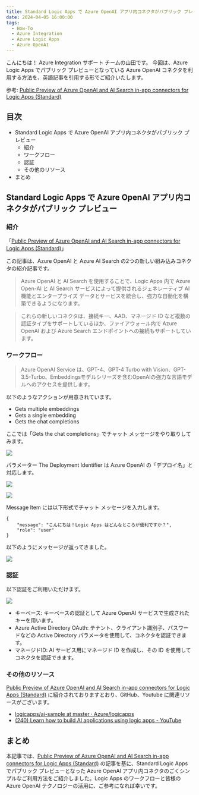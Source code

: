```yaml
---
title: Standard Logic Apps で Azure OpenAI アプリ内コネクタがパブリック プレビュー
date: 2024-04-05 16:00:00
tags:
  - How-To
  - Azure Integration
  - Azure Logic Apps 
  - Azure OpenAI
---
```


こんにちは！ Azure Integration サポート チームの山田です。
今回は、Azure Logic Apps でパブリック プレビューとなっている Azure OpenAI コネクタを利用する方法を、英語記事を引用する形でご紹介いたします。

参考: [Public Preview of Azure OpenAI and AI Search in-app connectors for Logic Apps (Standard)](https://techcommunity.microsoft.com/t5/azure-integration-services-blog/public-preview-of-azure-openai-and-ai-search-in-app-connectors/ba-p/4049584) 


<!-- more -->

## 目次
- Standard Logic Apps で Azure OpenAI アプリ内コネクタがパブリック プレビュー
    - 紹介
    - ワークフロー
    - 認証
    - その他のリソース
- まとめ

## Standard Logic Apps で Azure OpenAI アプリ内コネクタがパブリック プレビュー

### 紹介

「[Public Preview of Azure OpenAI and AI Search in-app connectors for Logic Apps (Standard)](https://techcommunity.microsoft.com/t5/azure-integration-services-blog/public-preview-of-azure-openai-and-ai-search-in-app-connectors/ba-p/4049584)」

この記事は、Azure OpenAI と Azure AI Search の2つの新しい組み込みコネクタの紹介記事です。


> Azure OpenAI と AI Search を使用することで、Logic Apps 内で Azure Open-AI と AI Search サービスによって提供されるジェネレーティブ AI 機能とエンタープライズ データとサービスを統合し、強力な自動化を構築できるようになります。

> これらの新しいコネクタは、接続キー、AAD、マネージド ID など複数の認証タイプをサポートしているほか、ファイアウォール内で Azure OpenAI および Azure Search エンドポイントへの接続もサポートしています。


### ワークフロー

> Azure OpenAI Service は、GPT-4、GPT-4 Turbo with Vision、GPT-3.5-Turbo、Embeddingsモデルシリーズを含むOpenAIの強力な言語モデルへのアクセスを提供します。

以下のようなアクションが用意されています。

- Gets multiple embeddings
- Gets a single embedding
- Gets the chat completions

ここでは「Gets the chat completions」でチャット メッセージをやり取りしてみます。

![](./LogicApps-AOAI/LogicApps-AOAI-1.png)


パラメーター The Deployment Identifier は Azure OpenAI の「デプロイ名」と対応します。

![](./LogicApps-AOAI/LogicApps-AOAI-4.png)

![](./LogicApps-AOAI/LogicApps-AOAI-5.png)


Message Item には以下形式でチャット メッセージを入力します。

```
{
    "message": "こんにちは！Logic Apps はどんなところが便利ですか？",
    "role": "user"
}
```

以下のようにメッセージが返ってきました。

![](./LogicApps-AOAI/LogicApps-AOAI-3.png)


### 認証

以下認証をご利用いただけます。

![](./LogicApps-AOAI/LogicApps-AOAI-2.png)

- キーベース: キーベースの認証として Azure OpenAI サービスで生成されたキーを用います。
- Azure Active Directory OAuth: テナント、クライアント識別子、パスワードなどの Active Directory パラメータを使用して、コネクタを認証できます。
- マネージドID: AI サービス用にマネージド ID を作成し、その ID を使用してコネクタを認証できます。


### その他のリソース

[Public Preview of Azure OpenAI and AI Search in-app connectors for Logic Apps (Standard)](https://techcommunity.microsoft.com/t5/azure-integration-services-blog/public-preview-of-azure-openai-and-ai-search-in-app-connectors/ba-p/4049584) に紹介されておりますとおり、GitHub、Youtube に関連リソースがございます。

- [logicapps/ai-sample at master · Azure/logicapps](https://github.com/Azure/logicapps/tree/master/ai-sample)
- [(240) Learn how to build AI applications using logic apps - YouTube](https://www.youtube.com/watch?v=tiU5yCvMW9o)

## まとめ

本記事では、[Public Preview of Azure OpenAI and AI Search in-app connectors for Logic Apps (Standard)](https://techcommunity.microsoft.com/t5/azure-integration-services-blog/public-preview-of-azure-openai-and-ai-search-in-app-connectors/ba-p/4049584) の記事を基に、Standard Logic Apps でパブリック プレビューとなった Azure OpenAI アプリ内コネクタのごくシンプルなご利用方法をご紹介しました。Logic Apps のワークフローと皆様の Azure OpenAI テクノロジーの活用に、ご参考になれば幸いです。

